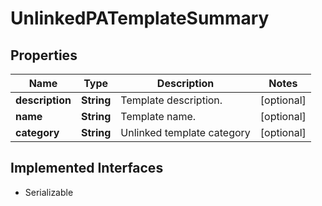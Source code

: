 

# UnlinkedPATemplateSummary


## Properties

Name | Type | Description | Notes
------------ | ------------- | ------------- | -------------
**description** | **String** | Template description. |  [optional]
**name** | **String** | Template name. |  [optional]
**category** | **String** | Unlinked template category |  [optional]


## Implemented Interfaces

* Serializable


